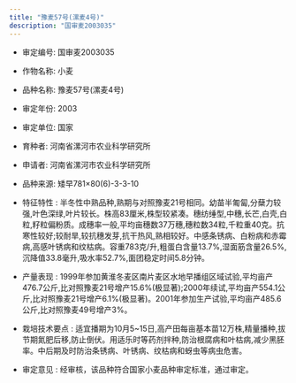 ```yaml
---
title: "豫麦57号(漯麦4号)"
description: "国审麦2003035"
---
```

* 审定编号:  国审麦2003035

*  作物名称:  小麦

*  品种名称:  豫麦57号(漯麦4号)

*  审定年份:  2003

*  审定单位:  国家

* 育种者:  河南省漯河市农业科学研究所

*  申请者:  河南省漯河市农业科学研究所

*  品种来源:  矮早781×80(6)-3-3-10

*  特征特性 : 
半冬性中熟品种,熟期与对照豫麦21号相同。幼苗半匍匐,分蘖力较强,叶色深绿,叶片较长。株高83厘米,株型较紧凑。穗纺缍型,中穗,长芒,白壳,白粒,籽粒偏粉质。成穗率一般,平均亩穗数37万穗,穗粒数34粒,千粒重40克。抗寒性较好;较耐旱,较抗穗发芽,抗干热风,熟相较好。中感条锈病、白粉病和赤霉病,高感叶锈病和纹枯病。容重783克/升,粗蛋白含量13.7%,湿面筋含量26.5%,沉降值33.8毫升,吸水率52.7%,面团稳定时间5.8分钟。
 
*  产量表现 : 
1999年参加黄淮冬麦区南片麦区水地早播组区域试验,平均亩产476.7公斤,比对照豫麦21号增产15.6%(极显著);2000年续试,平均亩产554.1公斤,比对照豫麦21号增产6.1%(极显著)。2001年参加生产试验,平均亩产485.6公斤,比对照豫麦49号增产3%。

*  栽培技术要点 : 
适宜播期为10月5~15日,高产田每亩基本苗12万株,精量播种,拔节期氮肥后移,防止倒伏。用适乐时等药剂拌种,防治根腐病和叶枯病,减少黑胚率。中后期及时防治条锈病、叶锈病、纹枯病和蚜虫等病虫危害。

*  审定意见 : 
经审核，该品种符合国家小麦品种审定标准，通过审定。
